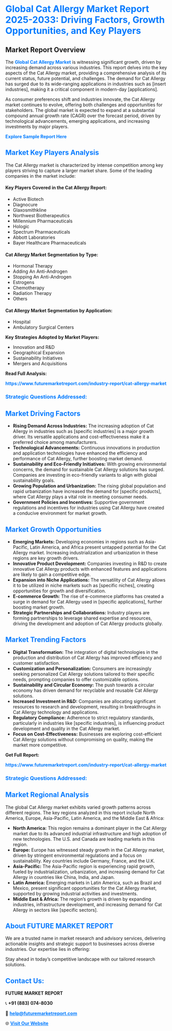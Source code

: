 <h1 style="color: #007BFF;">Global Cat Allergy Market Report 2025-2033: Driving Factors, Growth Opportunities, and Key Players</h1>

<section id="overview">
<h2>Market Report Overview</h2>
<p>The <a href="https://www.futuremarketreport.com/industry-report/cat-allergy-market" style="color: #007BFF; text-decoration: none;"><strong>Global Cat Allergy Market</strong></a> is witnessing significant growth, driven by increasing demand across various industries. This report delves into the key aspects of the Cat Allergy market, providing a comprehensive analysis of its current status, future potential, and challenges. The demand for Cat Allergy has surged due to its wide-ranging applications in industries such as [insert industries], making it a critical component in modern-day [applications].</p>
<p>As consumer preferences shift and industries innovate, the Cat Allergy market continues to evolve, offering both challenges and opportunities for stakeholders. The global market is expected to expand at a substantial compound annual growth rate (CAGR) over the forecast period, driven by technological advancements, emerging applications, and increasing investments by major players.</p>
</section>

<section id="overview">
<p><a href="https://www.futuremarketreport.com/request-sample/reportId=34112" style="color: #007BFF; text-decoration: none;"><strong>Explore Sample Report Here</strong></a></p>
</section>

<section id="key-players">
<h2 style="color: #007BFF;">Market Key Players Analysis</h2>
<p>The Cat Allergy market is characterized by intense competition among key players striving to capture a larger market share. Some of the leading companies in the market include:</p>
<h4>Key Players Covered in the Cat Allergy Report:</h4>
<ul><li>Active Biotech</li><li>Diagnocure</li><li>Glaxosmithkline</li><li>Northwest Biotherapeutics</li><li>Millennium Pharmaceuticals</li><li>Hologic</li><li>Spectrum Pharmaceuticals</li><li>Abbott Laboratories</li><li>Bayer Healthcare Pharmaceuticals</li></ul>
<h4>Cat Allergy Market Segmentation by Type:</h4>
<ul><li>Hormonal Therapy</li><li>Adding An Anti-Androgen</li><li>Stopping An Anti-Androgen</li><li>Estrogens</li><li>Chemotherapy</li><li>Radiation Therapy</li><li>Others</li></ul>

<h4>Cat Allergy Market Segmentation by Application:</h4>
<ul><li>Hospital</li><li>Ambulatory Surgical Centers</li></ul>
<p><strong>Key Strategies Adopted by Market Players:</strong></p>
<ul>
<li>Innovation and R&D</li>
<li>Geographical Expansion</li>
<li>Sustainability Initiatives</li>
<li>Mergers and Acquisitions</li>
</ul>
</section>

<section>
<p><strong>Read Full Analysis: </strong></p><a href="https://www.futuremarketreport.com/industry-report/cat-allergy-market" style="color: #007BFF; text-decoration: none;"><strong>https://www.futuremarketreport.com/industry-report/cat-allergy-market</strong></a>
<h3 style="color: #007BFF;">Strategic Questions Addressed:</h3>
</section>

<section id="driving-factors">
<h2 style="color: #007BFF;">Market Driving Factors</h2>
<ul>
<li><strong>Rising Demand Across Industries:</strong> The increasing adoption of Cat Allergy in industries such as [specific industries] is a major growth driver. Its versatile applications and cost-effectiveness make it a preferred choice among manufacturers.</li>
<li><strong>Technological Advancements:</strong> Continuous innovations in production and application technologies have enhanced the efficiency and performance of Cat Allergy, further boosting market demand.</li>
<li><strong>Sustainability and Eco-Friendly Initiatives:</strong> With growing environmental concerns, the demand for sustainable Cat Allergy solutions has surged. Companies are investing in eco-friendly variants to align with global sustainability goals.</li>
<li><strong>Growing Population and Urbanization:</strong> The rising global population and rapid urbanization have increased the demand for [specific products], where Cat Allergy plays a vital role in meeting consumer needs.</li>
<li><strong>Government Policies and Incentives:</strong> Supportive government regulations and incentives for industries using Cat Allergy have created a conducive environment for market growth.</li>
</ul>
</section>

<section id="growth-opportunities">
<h2 style="color: #007BFF;">Market Growth Opportunities</h2>
<ul>
<li><strong>Emerging Markets:</strong> Developing economies in regions such as Asia-Pacific, Latin America, and Africa present untapped potential for the Cat Allergy market. Increasing industrialization and urbanization in these regions are key growth drivers.</li>
<li><strong>Innovative Product Development:</strong> Companies investing in R&D to create innovative Cat Allergy products with enhanced features and applications are likely to gain a competitive edge.</li>
<li><strong>Expansion into Niche Applications:</strong> The versatility of Cat Allergy allows it to be utilized in niche markets such as [specific niches], creating opportunities for growth and diversification.</li>
<li><strong>E-commerce Growth:</strong> The rise of e-commerce platforms has created a surge in demand for Cat Allergy used in [specific applications], further boosting market growth.</li>
<li><strong>Strategic Partnerships and Collaborations:</strong> Industry players are forming partnerships to leverage shared expertise and resources, driving the development and adoption of Cat Allergy products globally.</li>
</ul>
</section>

<section id="trending-factors">
<h2 style="color: #007BFF;">Market Trending Factors</h2>
<ul>
<li><strong>Digital Transformation:</strong> The integration of digital technologies in the production and distribution of Cat Allergy has improved efficiency and customer satisfaction.</li>
<li><strong>Customization and Personalization:</strong> Consumers are increasingly seeking personalized Cat Allergy solutions tailored to their specific needs, prompting companies to offer customizable options.</li>
<li><strong>Sustainability and Circular Economy:</strong> The push towards a circular economy has driven demand for recyclable and reusable Cat Allergy solutions.</li>
<li><strong>Increased Investment in R&D:</strong> Companies are allocating significant resources to research and development, resulting in breakthroughs in Cat Allergy technology and applications.</li>
<li><strong>Regulatory Compliance:</strong> Adherence to strict regulatory standards, particularly in industries like [specific industries], is influencing product development and quality in the Cat Allergy market.</li>
<li><strong>Focus on Cost-Effectiveness:</strong> Businesses are exploring cost-efficient Cat Allergy solutions without compromising on quality, making the market more competitive.</li>
</ul>
</section>

<section>
<p><strong>Get Full Report: </strong></p><a href="https://www.futuremarketreport.com/industry-report/cat-allergy-market" style="color: #007BFF; text-decoration: none;"><strong>https://www.futuremarketreport.com/industry-report/cat-allergy-market</strong></a>
<h3 style="color: #007BFF;">Strategic Questions Addressed:</h3>
</section>


<section id="regional-analysis">
<h2 style="color: #007BFF;">Market Regional Analysis</h2>
<p>The global Cat Allergy market exhibits varied growth patterns across different regions. The key regions analyzed in this report include North America, Europe, Asia-Pacific, Latin America, and the Middle East & Africa:</p>
<ul>
<li><strong>North America:</strong> This region remains a dominant player in the Cat Allergy market due to its advanced industrial infrastructure and high adoption of new technologies. The U.S. and Canada are leading markets in this region.</li>
<li><strong>Europe:</strong> Europe has witnessed steady growth in the Cat Allergy market, driven by stringent environmental regulations and a focus on sustainability. Key countries include Germany, France, and the U.K.</li>
<li><strong>Asia-Pacific:</strong> The Asia-Pacific region is experiencing rapid growth, fueled by industrialization, urbanization, and increasing demand for Cat Allergy in countries like China, India, and Japan.</li>
<li><strong>Latin America:</strong> Emerging markets in Latin America, such as Brazil and Mexico, present significant opportunities for the Cat Allergy market, supported by growing industrial activities and investments.</li>
<li><strong>Middle East & Africa:</strong> The region’s growth is driven by expanding industries, infrastructure development, and increasing demand for Cat Allergy in sectors like [specific sectors].</li>
</ul>
</section>

<footer>
<h2 style="color: #007BFF;">About FUTURE MARKET REPORT</h2>
<p>We are a trusted name in market research and advisory services, delivering actionable insights and strategic support to businesses across diverse industries. Our expertise lies in offering:</p>

<p>Stay ahead in today’s competitive landscape with our tailored research solutions.</p>

<h2 style="color: #007BFF;">Contact Us:</h2>
<p><strong>FUTURE MARKET REPORT</strong></p>
<p>📞 <strong>+91 (883) 074-8030</strong></p>
<p>📧 <strong><a href="mailto:help@futuremarketreport.com" style="color: #007BFF;">help@futuremarketreport.com</a></strong></p>
<p>🌐 <strong><a href="https://www.futuremarketreport.com/" style="color: #007BFF;">Visit Our Website</a></strong></p>
</footer>